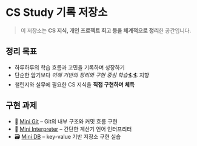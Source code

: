 # CS Study 기록 저장소

>이 저장소는 **CS 지식, 개인 프로젝트 회고 등을 체계적으로 정리**한 공간입니다.

## 정리 목표

- 하루하루의 학습 흐름과 고민을 기록하며 성장하기
- 단순한 암기보다 *이해 기반의 정리와 구현 중심 학습*🏄🏄 지향
- 챌린지와 실무에 필요한 CS 지식을 **직접 구현하며 체득**

## 구현 과제

- 🔧 [Mini Git](/Projects/mini-git) – Git의 내부 구조와 커밋 흐름 구현  
- 🧠 [Mini Interpreter](/Projects/mini-lang) – 간단한 계산기 언어 인터프리터  
- 🗃️ [Mini DB](/Projects/mini-db) – key-value 기반 저장소 구현 실습
